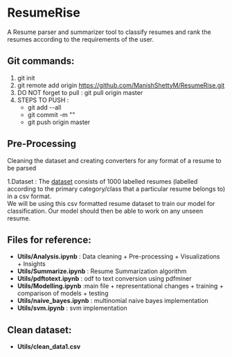 # ResumeRise
  A Resume parser and summarizer tool to classify resumes and rank the resumes according to the requirements of the user.
  
  
  
  ## Git commands:
  1. git init
  2. git remote add origin https://github.com/ManishShettyM/ResumeRise.git 
  3. DO NOT forget to pull :  git pull origin master
  4. STEPS TO PUSH :
      * git add --all
      * git commit -m "<message>"
      * git push origin master
  
  ## Pre-Processing
  Cleaning the dataset and creating converters for any format of a resume to be parsed
  
  1.Dataset :
    The [dataset](https://www.kaggle.com/iammhaseeb/resumes-dataset-with-labels) consists of 1000 labelled resumes (labelled according to the primary category/class that a particular resume belongs to) in a csv format.<br>We will be using this csv formatted resume dataset to train our model for classification. Our model should then be able to work on any unseen resume.

## Files for reference:
* **Utils/Analysis.ipynb** : Data cleaning + Pre-processing + Visualizations + Insights
* **Utils/Summarize.ipynb** : Resume Summarization algorithm
* **Utils/pdftotext.ipynb** : odf to text conversion using pdfminer
* **Utils/Modelling.ipynb** :main file + representational changes + training + comparison of models + testing
* **Utils/naive_bayes.ipynb** : multinomial naive bayes implementation
* **Utils/svm.ipynb** : svm implementation 

## Clean dataset: 

* **Utils/clean_data1.csv**

